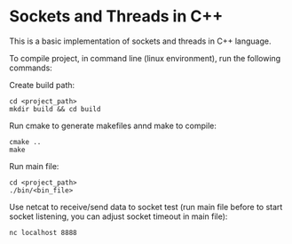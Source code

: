 
# Sockets and Threads in C++

This is a basic implementation of sockets and threads in C++ language.

To compile project, in command line (linux environment), run the following commands:

Create build path:

```
cd <project_path>
mkdir build && cd build
```

Run cmake to generate makefiles annd make to compile:

```
cmake ..
make
```

Run main file:

```
cd <project_path>
./bin/<bin_file>
```

Use netcat to receive/send data to socket test (run main file before to start socket listening, you can adjust socket timeout in main file):

```
nc localhost 8888
```
